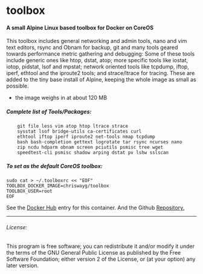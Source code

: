 # toolbox
#### A small Alpine Linux based toolbox for Docker on CoreOS

This toolbox includes general networking and admin tools, nano and vim text editors, rsync and Obnam for backup, git and many tools geared towards performance metric gathering and debugging: Some of these tools include generic ones like htop, dstat, atop; more specific tools like iostat, iotop, pidstat, lsof and mpstat; network oriented tools like tcpdump, iftop, iperf, ethtool and the iproute2 tools; and strace/ltrace for tracing. These are added to the tiny base install of Alpine, keeping the whole image as small as possible.

- the image weighs in at about 120 MB

##### Complete list of Tools/Packages:

		git file less vim atop htop ltrace strace 
		sysstat lsof bridge-utils ca-certificates curl 
		ethtool iftop iperf iproute2 net-tools nmap tcpdump
		bash bash-completion gettext logrotate tar rsync ncurses nano 
		zip ncdu hdparm obnam screen pciutils psmisc tree wget 
		speedtest-cli psmisc shadow arping dstat pv lshw sslscan

##### To set as the default CoreOS toolbox:

    sudo cat > ~/.toolboxrc << "EOF"
    TOOLBOX_DOCKER_IMAGE=chriswayg/toolbox
    TOOLBOX_USER=root
    EOF

See the [Docker Hub](https://hub.docker.com/r/chriswayg/toolbox/) entry for this container. And the Github [Repository.](https://github.com/chriswayg/toolbox)

---
###### License:
This program is free software; you can redistribute it and/or modify it under the terms of the GNU General Public License as published by the Free Software Foundation; either version 2 of the License, or (at your option) any later version.
